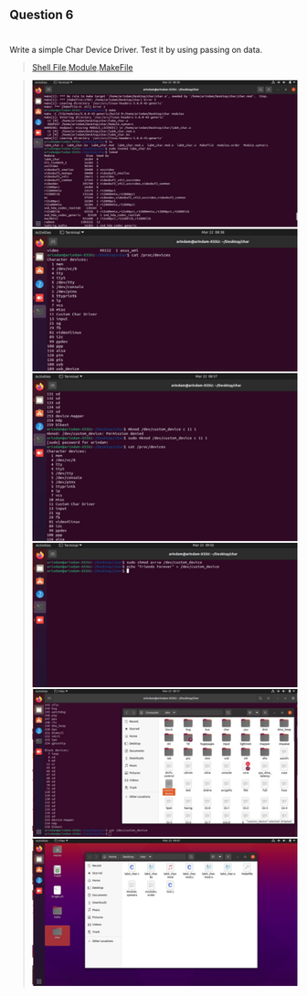 
## Question 6
#
Write a simple Char Device Driver. Test it by using passing on data.
>[Shell File](./q6.sh),[Module](./char/lab6_char.c),[MakeFile](./char/Makefile)

>![Output Screenshot](./output/output1.jpg)
>![Output Screenshot](./output/output2.jpg)
>![Output Screenshot](./output/output3.jpg)
>![Output Screenshot](./output/output4.jpg)
>![Output Screenshot](./output/output5.jpg)
>![Output Screenshot](./output/output6.jpg)

#